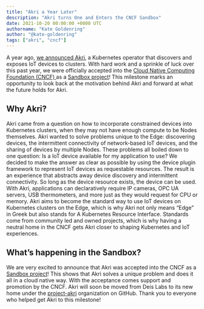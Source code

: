 ```yaml
---
title: "Akri a Year Later"
description: "Akri turns One and Enters the CNCF Sandbox"
date: 2021-10-20 00:00:00 +0000 UTC
authorname: "Kate Goldenring"
author: "@kate-goldenring"
tags: ["akri", "cncf"]
---
```


A year ago, [we announced Akri](https://cloudblogs.microsoft.com/opensource/2020/10/20/announcing-akri-open-source-project-building-connected-edge-kubernetes/), a Kubernetes operator that discovers and exposes IoT devices to clusters. With hard work and a sprinkle of luck over this past year, we were officially accepted into the [Cloud Native Computing Foundation (CNCF) ](https://www.cncf.io/)as a [Sandbox project](https://www.cncf.io/sandbox-projects/)! This milestone marks an opportunity to look back at the motivation behind Akri and forward at what the future holds for Akri.

## Why Akri?
Akri came from a question on how to incorporate constrained devices into Kubernetes clusters, when they may not have enough compute to be Nodes themselves. Akri wanted to solve problems unique to the Edge: discovering devices, the intermittent connectivity of network-based IoT devices, and the sharing of devices by multiple Nodes. These problems all boiled down to one question: Is a IoT device available for my application to use? We decided to make the answer as clear as possible by using the device plugin framework to represent IoT devices as requestable resources. The result is an experience that abstracts away device discovery and intermittent connectivity. So long as the device resource exists, the device can be used. With Akri, applications can declaratively require IP cameras, OPC UA servers, USB thermometers, and more just as they would request for CPU or memory. Akri aims to become the standard way to use IoT devices on Kubernetes clusters on the Edge, which is why Akri not only means “Edge” in Greek but also stands for A Kubernetes Resource Interface. Standards come from community led and owned projects, which is why having a neutral home in the CNCF gets Akri closer to shaping Kubernetes and IoT experiences.

## What’s happening in the Sandbox?
We are very excited to announce that Akri was accepted into the CNCF as a [Sandbox project](https://www.cncf.io/sandbox-projects/)! This shows that Akri solves a unique problem and does it all in a cloud native way. With the acceptance comes support and promotion by the CNCF. Akri will soon be moved from Deis Labs to its new home under the [project-akri](https://github.com/project-akri) organization on GitHub. Thank you to everyone who helped get Akri to this milestone! 
